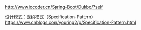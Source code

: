 http://www.iocoder.cn/Spring-Boot/Dubbo/?self

设计模式：规约模式（Specification-Pattern）
https://www.cnblogs.com/youring2/p/Specification-Pattern.html
